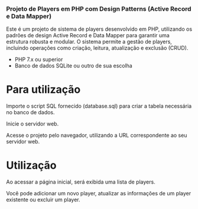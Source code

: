 ### Projeto de Players em PHP com Design Patterns (Active Record e Data Mapper)
Este é um projeto de sistema de players desenvolvido em PHP, utilizando os padrões de design Active Record e Data Mapper para garantir uma estrutura robusta e modular. O sistema permite a gestão de players, incluindo operações como criação, leitura, atualização e exclusão (CRUD).

* PHP 7.x ou superior
* Banco de dados SQLite ou outro de sua escolha

# Para utilização
Importe o script SQL fornecido (database.sql) para criar a tabela necessária no banco de dados.

Inicie o servidor web.

Acesse o projeto pelo navegador, utilizando a URL correspondente ao seu servidor web.

# Utilização
Ao acessar a página inicial, será exibida uma lista de players.

Você pode adicionar um novo player, atualizar as informações de um player existente ou excluir um player.
